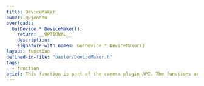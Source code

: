 ```yaml
---
title: DeviceMaker
owner: gwjensen
overloads:
  GuiDevice * DeviceMaker():
    return: __OPTIONAL__
    description:
    signature_with_names: GuiDevice * DeviceMaker()
layout: function
defined-in-file: "basler/DeviceMaker.h"
tags:
  - function
brief: This function is part of the camera plugin API. The functions are defined by a generic interface so that many different types of cameras can work with SnakeStrike and so that new cameras can use SnakeStrike without requiring re-compilation of the SnakeStrike codebase. More specifically, this DeviceMaker function is a wrapper for the machinery needed to query found cameras on a system. A device object is an interface for accessing devices of a certain type on the system. For example, if I have 5 CameraX cameras, then the DeviceMaker function returns a pointer to an object that knows how to give me access to each of the individual CameraX cameras.
---
```

